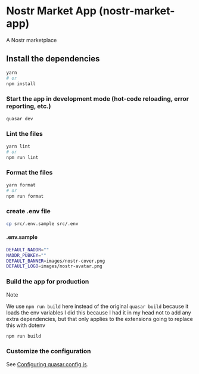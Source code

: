 # Nostr Market App (nostr-market-app)

A Nostr marketplace

## Install the dependencies

```bash
yarn
# or
npm install
```

### Start the app in development mode (hot-code reloading, error reporting, etc.)

```bash
quasar dev
```

### Lint the files

```bash
yarn lint
# or
npm run lint
```

### Format the files

```bash
yarn format
# or
npm run format
```

### create .env file

```bash
cp src/.env.sample src/.env
```

#### .env.sample

```bash
DEFAULT_NADDR=""
NADDR_PUBKEY=""
DEFAULT_BANNER=images/nostr-cover.png
DEFAULT_LOGO=images/nostr-avatar.png
```

### Build the app for production

> [!NOTE]
> We use `npm run build` here instead of the original `quasar build` because it loads the env variables
> I did this because I had it in my head not to add any extra dependencies, but that only applies to the extensions
> going to replace this with dotenv

```bash
npm run build
```

### Customize the configuration

See [Configuring quasar.config.js](https://v2.quasar.dev/quasar-cli-vite/quasar-config-js).

